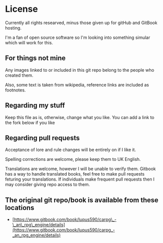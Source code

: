 # License

Currently all rights researved, minus those given up for gitHub and GitBook hosting.

I'm a fan of open source software so I'm looking into something simular which will work for this.

## For things not mine

Any images linked to or included in this git repo belong to the people who created them.

Also, some text is taken from wikipedia, reference links are included as footnotes.

## Regarding my stuff

Keep this file as is, otherwise, change what you like. You can add a link to the fork below if you like

## Regarding pull requests

Acceptance of lore and rule changes will be entirely on if I like it.

Spelling corrections are welcome, please keep them to UK English.

Translations are welcome, however I will be unable to verify them. Gitbook has a way to handle translated books, feel free to make pull requests feturing your translations. If individuals make frequent pull requests then I may consider giving repo access to them.

## The original git repo/book is available from these locations

* [https://www.gitbook.com/book/lupus590/carpg\_-\_an\_rpg\_engine/details](https://www.gitbook.com/book/lupus590/carpg_-_an_rpg_engine/details)



